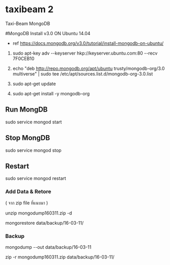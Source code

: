 # taxibeam 2
Taxi-Beam MongoDB




#MongoDB Install  v3.0  ON  Ubuntu 14.04

- ref https://docs.mongodb.org/v3.0/tutorial/install-mongodb-on-ubuntu/

1. sudo apt-key adv --keyserver hkp://keyserver.ubuntu.com:80 --recv 7F0CEB10

2. echo "deb http://repo.mongodb.org/apt/ubuntu trusty/mongodb-org/3.0 multiverse" | sudo tee /etc/apt/sources.list.d/mongodb-org-3.0.list

3. sudo apt-get update

4. sudo apt-get install -y mongodb-org




## Run MongDB 

sudo service mongod start

## Stop MongDB

sudo service mongod stop

## Restart

sudo service mongod restart





### Add Data & Retore 

( จาก zip file ที่แนบมา  )

unzip mongodump160311.zip -d 

mongorestore data/backup/16-03-11/


### Backup 

mongodump --out data/backup/16-03-11

zip -r mongodump160311.zip data/backup/16-03-11/





